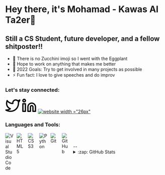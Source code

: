 # Hey there, it's Mohamad - Kawas Al Ta2er👋 


## Still a CS Student, future developer, and a fellow shitposter!!

- 🍆 There is no Zucchini imoji so I went with the Eggplant 
- 👯 Hope to work on anything that makes me better
- 🥅 2022 Goals: Try to get involved in many projects as possible
- ⚡ Fun fact: I love to give speeches and do improv

### Let's stay connected:

[![website](./img/twitter-light.svg)](https://twitter.com/KawasMoe)
[![website](./img/linkedin-light.svg)](https://www.linkedin.com/in/mohamad-kawas-409418230/)
[![website](https://cdn-icons-png.flaticon.com/512/87/87390.png) width ="26px"](https://www.instagram.com/mkkawas/)

### Languages and Tools:

<img align="left" alt="Visual Studio Code" width="26px" src="https://cdn.jsdelivr.net/gh/devicons/devicon/icons/vscode/vscode-original.svg" style="padding-right:10px;" />
<img align="left" alt="HTML5" width="26px" src="https://cdn.jsdelivr.net/gh/devicons/devicon/icons/html5/html5-original.svg" style="padding-right:10px;" />
<img align="left" alt="CSS3" width="26px" src="https://cdn.jsdelivr.net/gh/devicons/devicon/icons/css3/css3-original.svg" style="padding-right:10px;" />
<img align="left" alt="Python" width="26px" src="https://upload.wikimedia.org/wikipedia/commons/thumb/c/c3/Python-logo-notext.svg/1200px-Python-logo-notext.svg.png" style="padding-right:10px;" />
<img align="left" alt="Git" width="26px" src="https://cdn.jsdelivr.net/gh/devicons/devicon/icons/git/git-original.svg" style="padding-right:10px;" />
<img align="left" alt="GitHub" width="26px" src="https://user-images.githubusercontent.com/3369400/139447912-e0f43f33-6d9f-45f8-be46-2df5bbc91289.png" style="padding-right:10px;" />

   

   

<br />
<br />
--
<details>
  <summary>:zap: GitHub Stats</summary>

  <img align="left" alt="codeSTACKr's GitHub Stats" src="https://github-readme-stats.vercel.app/api?username=mkkawas&show_icons=true&hide_border=false&title_color=ff652f&icon_color=FFE400&bg_color=09131B&text_color=ffffff&border_color=0c1a25" />

</details>
